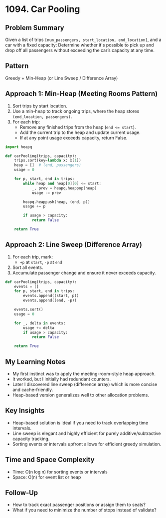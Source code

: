 # 1094. Car Pooling

## Problem Summary
Given a list of trips `[num_passengers, start_location, end_location]`, and a car with a fixed capacity:
Determine whether it's possible to pick up and drop off all passengers without exceeding the car’s capacity at any time.

## Pattern
Greedy + Min-Heap (or Line Sweep / Difference Array)

## Approach 1: Min-Heap (Meeting Rooms Pattern)
1. Sort trips by start location.
2. Use a min-heap to track ongoing trips, where the heap stores `(end_location, passengers)`.
3. For each trip:
   - Remove any finished trips from the heap (`end <= start`).
   - Add the current trip to the heap and update current usage.
   - If at any point usage exceeds capacity, return False.

```python
import heapq

def carPooling(trips, capacity):
    trips.sort(key=lambda x: x[1])
    heap = []  # (end, passengers)
    usage = 0

    for p, start, end in trips:
        while heap and heap[0][0] <= start:
            _, prev = heapq.heappop(heap)
            usage -= prev

        heapq.heappush(heap, (end, p))
        usage += p

        if usage > capacity:
            return False

    return True
```

## Approach 2: Line Sweep (Difference Array)
1. For each trip, mark:
   - `+p` at `start`, `-p` at `end`
2. Sort all events.
3. Accumulate passenger change and ensure it never exceeds capacity.

```python
def carPooling(trips, capacity):
    events = []
    for p, start, end in trips:
        events.append((start, p))
        events.append((end, -p))

    events.sort()
    usage = 0

    for _, delta in events:
        usage += delta
        if usage > capacity:
            return False

    return True
```

## My Learning Notes
- My first instinct was to apply the meeting-room-style heap approach.
- It worked, but I initially had redundant counters.
- Later I discovered line sweep (difference array) which is more concise and cache-friendly.
- Heap-based version generalizes well to other allocation problems.

## Key Insights
- Heap-based solution is ideal if you need to track overlapping time intervals.
- Line sweep is elegant and highly efficient for purely additive/subtractive capacity tracking.
- Sorting events or intervals upfront allows for efficient greedy simulation.

## Time and Space Complexity
- Time: O(n log n) for sorting events or intervals
- Space: O(n) for event list or heap

## Follow-Up
- How to track exact passenger positions or assign them to seats?
- What if you need to minimize the number of stops instead of validate?
